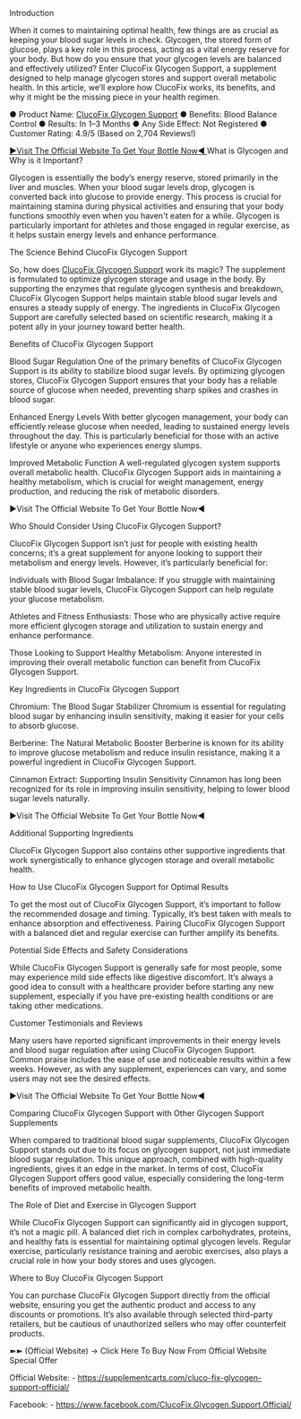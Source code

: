 Introduction

When it comes to maintaining optimal health, few things are as crucial as keeping your blood sugar levels in check. Glycogen, the stored form of glucose, plays a key role in this process, acting as a vital energy reserve for your body. But how do you ensure that your glycogen levels are balanced and effectively utilized? Enter ClucoFix Glycogen Support, a supplement designed to help manage glycogen stores and support overall metabolic health. In this article, we’ll explore how ClucoFix works, its benefits, and why it might be the missing piece in your health regimen.

● Product Name: [ClucoFix Glycogen Support](https://supplementcarts.com/cluco-fix-glycogen-support-official/
)
● Benefits: Blood Balance Control
● Results: In 1–3 Months
● Any Side Effect: Not Registered
● Customer Rating: 4.9/5 (Based on 2,704 Reviews!)‍

[►Visit The Official Website To Get Your Bottle Now◄
](https://supplementcarts.com/cluco-fix-glycogen-support-official/
)
What is Glycogen and Why is it Important?

Glycogen is essentially the body’s energy reserve, stored primarily in the liver and muscles. When your blood sugar levels drop, glycogen is converted back into glucose to provide energy. This process is crucial for maintaining stamina during physical activities and ensuring that your body functions smoothly even when you haven't eaten for a while. Glycogen is particularly important for athletes and those engaged in regular exercise, as it helps sustain energy levels and enhance performance.

The Science Behind ClucoFix Glycogen Support 

So, how does [ClucoFix Glycogen Support](https://www.facebook.com/ClucoFix.Glycogen.Support.Official/) work its magic? The supplement is formulated to optimize glycogen storage and usage in the body. By supporting the enzymes that regulate glycogen synthesis and breakdown, ClucoFix Glycogen Support helps maintain stable blood sugar levels and ensures a steady supply of energy. The ingredients in ClucoFix Glycogen Support are carefully selected based on scientific research, making it a potent ally in your journey toward better health.

Benefits of ClucoFix Glycogen Support

Blood Sugar Regulation
One of the primary benefits of ClucoFix Glycogen Support is its ability to stabilize blood sugar levels. By optimizing glycogen stores, ClucoFix Glycogen Support ensures that your body has a reliable source of glucose when needed, preventing sharp spikes and crashes in blood sugar.

Enhanced Energy Levels
With better glycogen management, your body can efficiently release glucose when needed, leading to sustained energy levels throughout the day. This is particularly beneficial for those with an active lifestyle or anyone who experiences energy slumps.

Improved Metabolic Function
A well-regulated glycogen system supports overall metabolic health. ClucoFix Glycogen Support aids in maintaining a healthy metabolism, which is crucial for weight management, energy production, and reducing the risk of metabolic disorders.

►Visit The Official Website To Get Your Bottle Now◄

Who Should Consider Using ClucoFix Glycogen Support?

ClucoFix Glycogen Support isn’t just for people with existing health concerns; it’s a great supplement for anyone looking to support their metabolism and energy levels. However, it’s particularly beneficial for:

Individuals with Blood Sugar Imbalance: If you struggle with maintaining stable blood sugar levels, ClucoFix Glycogen Support can help regulate your glucose metabolism.

Athletes and Fitness Enthusiasts: Those who are physically active require more efficient glycogen storage and utilization to sustain energy and enhance performance.

Those Looking to Support Healthy Metabolism: Anyone interested in improving their overall metabolic function can benefit from ClucoFix Glycogen Support.

Key Ingredients in ClucoFix Glycogen Support

Chromium: The Blood Sugar Stabilizer
Chromium is essential for regulating blood sugar by enhancing insulin sensitivity, making it easier for your cells to absorb glucose.

Berberine: The Natural Metabolic Booster
Berberine is known for its ability to improve glucose metabolism and reduce insulin resistance, making it a powerful ingredient in ClucoFix Glycogen Support.

Cinnamon Extract: Supporting Insulin Sensitivity
Cinnamon has long been recognized for its role in improving insulin sensitivity, helping to lower blood sugar levels naturally.

►Visit The Official Website To Get Your Bottle Now◄

Additional Supporting Ingredients

ClucoFix Glycogen Support also contains other supportive ingredients that work synergistically to enhance glycogen storage and overall metabolic health.

How to Use ClucoFix Glycogen Support for Optimal Results

To get the most out of ClucoFix Glycogen Support, it’s important to follow the recommended dosage and timing. Typically, it’s best taken with meals to enhance absorption and effectiveness. Pairing ClucoFix Glycogen Support with a balanced diet and regular exercise can further amplify its benefits.

Potential Side Effects and Safety Considerations

While ClucoFix Glycogen Support is generally safe for most people, some may experience mild side effects like digestive discomfort. It’s always a good idea to consult with a healthcare provider before starting any new supplement, especially if you have pre-existing health conditions or are taking other medications.

Customer Testimonials and Reviews

Many users have reported significant improvements in their energy levels and blood sugar regulation after using ClucoFix Glycogen Support. Common praise includes the ease of use and noticeable results within a few weeks. However, as with any supplement, experiences can vary, and some users may not see the desired effects.

►Visit The Official Website To Get Your Bottle Now◄

Comparing ClucoFix Glycogen Support with Other Glycogen Support Supplements

When compared to traditional blood sugar supplements, ClucoFix Glycogen Support stands out due to its focus on glycogen support, not just immediate blood sugar regulation. This unique approach, combined with high-quality ingredients, gives it an edge in the market. In terms of cost, ClucoFix Glycogen Support offers good value, especially considering the long-term benefits of improved metabolic health.

The Role of Diet and Exercise in Glycogen Support

While ClucoFix Glycogen Support can significantly aid in glycogen support, it’s not a magic pill. A balanced diet rich in complex carbohydrates, proteins, and healthy fats is essential for maintaining optimal glycogen levels. Regular exercise, particularly resistance training and aerobic exercises, also plays a crucial role in how your body stores and uses glycogen.

Where to Buy ClucoFix Glycogen Support

You can purchase ClucoFix Glycogen Support directly from the official website, ensuring you get the authentic product and access to any discounts or promotions. It’s also available through selected third-party retailers, but be cautious of unauthorized sellers who may offer counterfeit products.

➽➽ (Official Website) → Click Here To Buy Now From Official Website Special Offer

Official Website: - https://supplementcarts.com/cluco-fix-glycogen-support-official/

Facebook: - https://www.facebook.com/ClucoFix.Glycogen.Support.Official/
